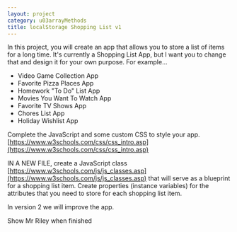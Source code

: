 ```yaml
---
layout: project
category: u03arrayMethods
title: localStorage Shopping List v1
---
```

In this project, you will create an app that allows you to store a list of items for a long time. It's currently a Shopping List App, but I want you to change that and design it for your own purpose. For example...
  - Video Game Collection App
  - Favorite Pizza Places App
  - Homework "To Do" List App
  - Movies You Want To Watch App
  - Favorite TV Shows App
  - Chores List App
  - Holiday Wishlist App

Complete the JavaScript and some custom CSS to style your app. [https://www.w3schools.com/css/css_intro.asp](https://www.w3schools.com/css/css_intro.asp)

IN A NEW FILE, create a JavaScript class [https://www.w3schools.com/js/js_classes.asp](https://www.w3schools.com/js/js_classes.asp) that will serve as a blueprint for a shopping list item. Create properties (instance variables) for the attributes that you need to store for each shopping list item.

In version 2 we will improve the app.

Show Mr Riley when finished

